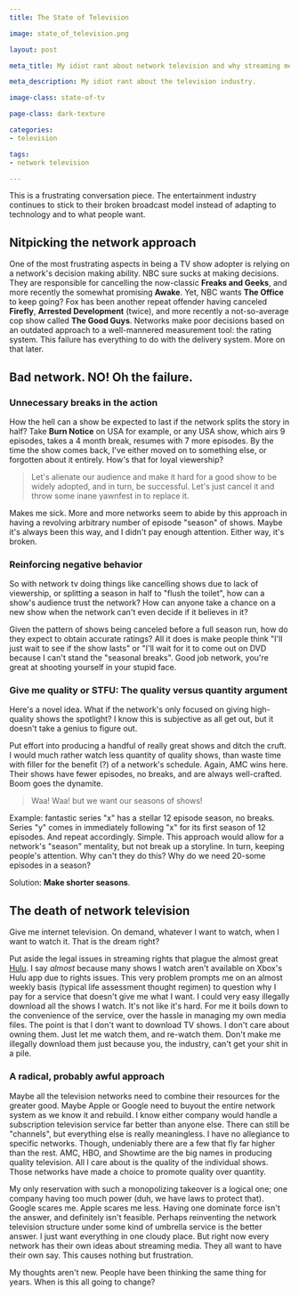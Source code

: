 ```yaml
---
title: The State of Television

image: state_of_television.png

layout: post

meta_title: My idiot rant about network television and why streaming media is important

meta_description: My idiot rant about the television industry.

image-class: state-of-tv

page-class: dark-texture

categories:
- television

tags:
- network television

---
```


This is a frustrating conversation piece. The entertainment industry continues to stick to their broken broadcast model instead of adapting to technology and to what people want.

## Nitpicking the network approach

One of the most frustrating aspects in being a TV show adopter is relying on a network's decision making ability. NBC sure sucks at making decisions. They are responsible for cancelling the now-classic **Freaks and Geeks**, and more recently the somewhat promising **Awake**. Yet, NBC wants **The Office** to keep going? Fox has been another repeat offender having canceled **Firefly**, **Arrested Development** (twice), and more recently a not-so-average cop show called **The Good Guys**. Networks make poor decisions based on an outdated approach to a well-mannered measurement tool: the rating system. This failure has everything to do with the delivery system. More on that later.

## Bad network. NO! Oh the failure.

### Unnecessary breaks in the action

How the hell can a show be expected to last if the network splits the story in half? Take **Burn Notice** on USA for example, or any USA show, which airs 9 episodes, takes a 4 month break, resumes with 7 more episodes. By the time the show comes back, I've either moved on to something else, or forgotten about it entirely. How's that for loyal viewership?

>Let's alienate our audience and make it hard for a good show to be widely adopted, and in turn, be successful. Let's just cancel it and throw some inane yawnfest in to replace it.

Makes me sick. More and more networks seem to abide by this approach in having a revolving arbitrary number of episode "season" of shows. Maybe it's always been this way, and I didn't pay enough attention. Either way, it's broken.

### Reinforcing negative behavior

So with network tv doing things like cancelling shows due to lack of viewership, or splitting a season in half to "flush the toilet", how can a show's audience trust the network? How can anyone take a chance on a new show when the network can't even decide if it believes in it?

Given the pattern of shows being canceled before a full season run, how do they expect to obtain accurate ratings? All it does is make people think "I'll just wait to see if the show lasts" or "I'll wait for it to come out on DVD because I can't stand the "seasonal breaks". Good job network, you're great at shooting yourself in your stupid face.

### Give me quality or STFU: The quality versus quantity argument

Here's a novel idea. What if the network's only focused on giving high-quality shows the spotlight? I know this is subjective as all get out, but it doesn't take a genius to figure out.

Put effort into producing a handful of really great shows and ditch the cruft. I would much rather watch less quantity of quality shows, than waste time with filler for the benefit (?) of a network's schedule. Again, AMC wins here. Their shows have fewer episodes, no breaks, and are always well-crafted. Boom goes the dynamite.

>Waa! Waa! but we want our seasons of shows!

Example: fantastic series "x" has a stellar 12 episode season, no breaks. Series "y" comes in immediately following "x" for its first season of 12 episodes. And repeat accordingly. Simple. This approach would allow for a network's "season" mentality, but not break up a storyline. In turn, keeping people's attention. Why can't they do this? Why do we need 20-some episodes in a season?


Solution: **Make shorter seasons**.

## The death of network television

Give me internet television. On demand, whatever I want to watch, when I want to watch it. That is the dream right?


Put aside the legal issues in streaming rights that plague the almost great <a href="http://www.hulu.com/" title="Hulu">Hulu</a>. I say *almost* because many shows I watch aren't available on Xbox's Hulu app due to rights issues. This very problem prompts me on an almost weekly basis (typical life assessment thought regimen) to question why I pay for a service that doesn't give me what I want. I could very easy illegally download all the shows I watch. It's not like it's hard. For me it boils down to the convenience of the service, over the hassle in managing my own media files. The point is that I don't want to download TV shows. I don't care about owning them. Just let me watch them, and re-watch them. Don't make me illegally download them just because you, the industry, can't get your shit in a pile.

### A radical, probably awful approach

Maybe all the television networks need to combine their resources for the greater good. Maybe Apple or Google need to buyout the entire network system as we know it and rebuild. I know either company would handle a subscription television service far better than anyone else. There can still be "channels", but everything else is really meaningless. I have no allegiance to specific networks. Though, undeniably there are a few that fly far higher than the rest. AMC, HBO, and Showtime are the big names in producing quality television. All I care about is the quality of the individual shows. Those networks have made a choice to promote quality over quantity.


My only reservation with such a monopolizing takeover is a logical one; one company having too much power (duh, we have laws to protect that). Google scares me. Apple scares me less. Having one dominate force isn't the answer, and definitely isn't feasible. Perhaps reinventing the network television structure under some kind of umbrella service is the better answer. I just want everything in one cloudy place. But right now every network has their own ideas about streaming media. They all want to have their own say. This causes nothing but frustration.


My thoughts aren't new. People have been thinking the same thing for years. When is this all going to change?